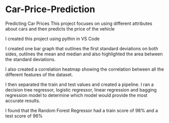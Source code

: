 # Car-Price-Prediction
 Predicting Car Prices
This project focuses on using different attributes about cars and then predicts the price of the vehicle

I created this project using pythin in VS Code

I created one bar graph that outlines the first standard deviations on both sides, outlines the mean and median and also highlighted the area between the standard deviations.

I also created a correlation heatmap showing the correlation between all the different features of the dataset.

I then separated the train and test values and created a pipeline.
I ran a decision tree regressor, logistic regressor, linear regression and bagging regression model to determine which model would provide the most accurate results.

I found that the Random Forest Regressor had a train score of 98% and a test score of 96%
